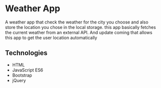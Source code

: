 # Weather App

A weather app that check the weather for the city you choose and also store the location you chose in the local storage.
this app basically fetches the current weather from an external API. 
And update coming that allows this app to get the user location automatically

## Technologies

* HTML
* JavaScript ES6
* Bootstrap
* jQuery
